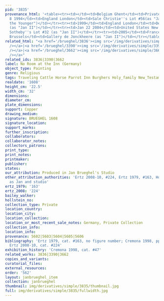 ```yaml
---
pid: '3835'
provenance_html: '<table><tr><td></td><td>Belgium Ghent</td><td>Private Collection</td></tr><tr><td>Jul
  8 1994</td><td>England London</td><td>Sale Christie''s Lot #56(as "Jan Brueghel
  the Younger")</td></tr><tr><td>1999</td><td>England London</td><td>Derek Johns Gallery
  (as "Jan II")</td></tr><tr><td>Jan 22 2004</td><td>United States New York NY</td><td>Sale
  Sotheby''s Lot #32 (as "Jan II")</td></tr><tr><td>2005</td><td>France Paris Belgium
  Brussels</td><td>Gallery de Jonckheere (as "Jan II")</td></tr></table>'
related_html: "<a href='/brueghel/3836'><img src='/img/derivatives/simple/3836/thumbnail.jpg'
  /></a>|<a href='/brueghel/3390'><img src='/img/derivatives/simple/3390/thumbnail.jpg'
  /></a>|<a href='/brueghel/3662'><img src='/img/derivatives/simple/3662/thumbnail.jpg'
  /></a>"
related_ids: 3836|3390|3662
label: No Room at the Inn (Germany)
object_type: Painting
genre: Religious
tags: Traveling Cattle Horse Parrot Inn Burghers Holy_family New_Testament Road Wagon
realdate: '1608'
height_cm: '22.5'
width_cm: '32'
dimensions:
diameter_cm:
plate_dimensions:
support: Copper
drawing_medium:
signature: BRUEGHEL 1608
signature_location:
support_marks:
further_inscription:
collaborators:
collaborator_notes:
collectors_patrons:
print_type:
print_notes:
printmaker:
publisher:
states:
our_attribution: Produced in Jan Brueghel's Studio
other_attribution_authorities: 'Ertz 2008-10, #224, Ertz 1979, #163, Honig database
  as Jan and studio'
ertz_1979: '163'
ertz_2008: '224'
bailey_walker:
hollstein_no:
collection_type: Private
location_country:
location_city:
location_collection:
location_or_most_recent_sale_notes: Germany, Private Collection
collection_info:
location_info:
provenance: 5602|5603|5604|5605|5606
bibliography: 'Ertz 1979, cat. #163, no figure number; Cremona 1998, pp. 166-169;
  Ertz 2008-10, cat. #224'
exhibition_history: 'Cremona 1998, cat. #47'
related_works: 3836|3390|3662
copies_and_variants:
curatorial_files:
external_resources:
order: '562'
layout: janbrueghel_item
collection: janbrueghel
thumbnail: img/derivatives/simple/3835/thumbnail.jpg
full: img/derivatives/simple/3835/fullwidth.jpg
---
```

